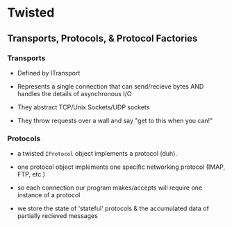# Twisted

## Transports, Protocols, & Protocol Factories


### Transports

* Defined by ITransport

* Represents a single connection that can send/recieve bytes AND handles the details of asynchronous I/O

* They abstract TCP/Unix Sockets/UDP sockets

* They throw requests over a wall and say "get to this when you can!"

### Protocols

* a twisted `IProtocol` object implements a protocol (duh).

* one protocol object implements one specific networking protocol (IMAP, FTP, etc.)

* so each connection our program makes/accepts will require one instance of a protocol

* we store the state of 'stateful' protocols & the accumulated data of partially recieved messages
